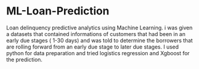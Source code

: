 # ML-Loan-Prediction
Loan delinquency predictive analytics using Machine Learning.
i was given a datasets that contained informations of customers that had been in an early due stages ( 1-30 days) and was told to determine the borrowers that are rolling forward from an early due stage to later due stages. I used python for data preparation and tried logistics regression and Xgboost for the prediction.
